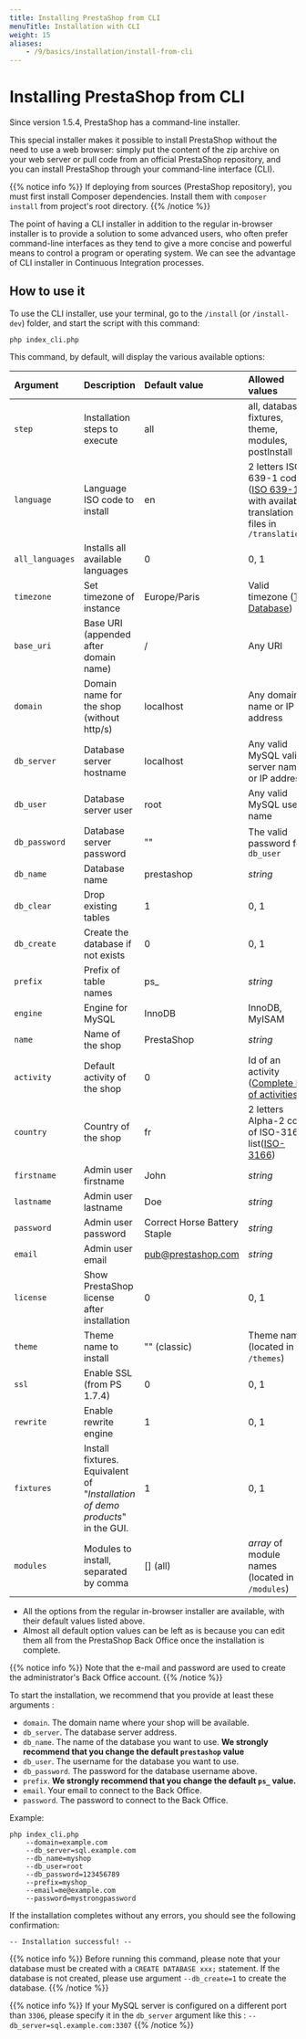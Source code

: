 ```yaml
---
title: Installing PrestaShop from CLI
menuTitle: Installation with CLI
weight: 15
aliases:
    - /9/basics/installation/install-from-cli
---
```


# Installing PrestaShop from CLI

Since version 1.5.4, PrestaShop has a command-line installer.

This special installer makes it possible to install PrestaShop without the need to use a web browser: simply put the content of the zip archive on your web server or pull code from an official PrestaShop repository, and you can install PrestaShop through your command-line interface (CLI). 

{{% notice info %}}
If deploying from sources (PrestaShop repository), you must first install Composer dependencies.
Install them with `composer install` from project's root directory.
{{% /notice %}}

The point of having a CLI installer in addition to the regular in-browser installer is to provide a solution to some advanced users, who often prefer command-line interfaces as they tend to give a more concise and powerful means to control a program or operating system. We can see the advantage of CLI installer in Continuous Integration processes.

## How to use it

To use the CLI installer, use your terminal, go to the `/install` (or `/install-dev`) folder, and start the script with this command:

```shell
php index_cli.php
```

This command, by default, will display the various available options:

| Argument        | Description                                | Default value                | Allowed values                                                                                        |
| :-------------- | :----------------------------------------- | :--------------------------- | :---------------------------------------------------------------------------------------------------- |
| `step`          | Installation steps to execute              | all                          | all, database, fixtures, theme, modules, postInstall                                                  |
| `language`      | Language ISO code to install               | en                           | 2 letters ISO 639-1 code ([ISO 639-1][iso-639-1]) with available translation files in `/translations` |
| `all_languages` | Installs all available languages           | 0                            | 0, 1                                                                                                  |
| `timezone`      | Set timezone of instance                   | Europe/Paris                 | Valid timezone ([TZ Database][tz-database])                                                           |
| `base_uri`      | Base URI (appended after domain name)      | /                            | Any URI                                                                                               |
| `domain`        | Domain name for the shop (without http/s)  | localhost                    | Any domain name or IP address                                                                         |
| `db_server`     | Database server hostname                   | localhost                    | Any valid MySQL valid server name or IP address                                                       |
| `db_user`       | Database server user                       | root                         | Any valid MySQL user name                                                                             |
| `db_password`   | Database server password                   | ""                           | The valid password for `db_user`                                                                      |
| `db_name`       | Database name                              | prestashop                   | _string_                                                                                              |
| `db_clear`      | Drop existing tables                       | 1                            | 0, 1                                                                                                  |
| `db_create`     | Create the database if not exists          | 0                            | 0, 1                                                                                                  |
| `prefix`        | Prefix of table names                      | ps\_                         | _string_                                                                                              |
| `engine`        | Engine for MySQL                           | InnoDB                       | InnoDB, MyISAM                                                                                        |
| `name`          | Name of the shop                           | PrestaShop                   | _string_                                                                                              |
| `activity`      | Default activity of the shop               | 0                            | Id of an activity ([Complete list of activities][activities])                                         |
| `country`       | Country of the shop                        | fr                           | 2 letters Alpha-2 code of ISO-3166 list([ISO-3166][iso-3166])                                         |
| `firstname`     | Admin user firstname                       | John                         | _string_                                                                                              |
| `lastname`      | Admin user lastname                        | Doe                          | _string_                                                                                              |
| `password`      | Admin user password                        | Correct Horse Battery Staple | _string_                                                                                              |
| `email`         | Admin user email                           | pub@prestashop.com           | _string_                                                                                              |
| `license`       | Show PrestaShop license after installation | 0                            | 0, 1                                                                                                  |
| `theme`         | Theme name to install                      | "" (classic)                 | Theme name (located in `/themes`)                                                                     |
| `ssl`           | Enable SSL (from PS 1.7.4)                 | 0                            | 0, 1                                                                                                  |
| `rewrite`       | Enable rewrite engine                      | 1                            | 0, 1                                                                                                  |
| `fixtures`      | Install fixtures. Equivalent of "*Installation of demo products*" in the GUI. | 1                            | 0, 1                                                                                                  |
| `modules`       | Modules to install, separated by comma     | [] (all)                     | _array_ of module names (located in `/modules`)                                                       |

- All the options from the regular in-browser installer are available, with their default values listed above.
- Almost all default option values can be left as is because you can edit them all from the PrestaShop Back Office once the installation is complete. 

{{% notice info %}}
Note that the e-mail and password are used to create the administrator's Back Office account.
{{% /notice %}}

To start the installation, we recommend that you provide at least these arguments :

- `domain`. The domain name where your shop will be available.
- `db_server`. The database server address.
- `db_name`. The name of the database you want to use. **We strongly recommend that you change the default `prestashop` value**
- `db_user`. The username for the database you want to use.
- `db_password`. The password for the database username above.
- `prefix`. **We strongly recommend that you change the default `ps_` value.**
- `email`. Your email to connect to the Back Office. 
- `password`. The password to connect to the Back Office.

Example:

```shell
php index_cli.php 
    --domain=example.com 
    --db_server=sql.example.com 
    --db_name=myshop
    --db_user=root 
    --db_password=123456789 
    --prefix=myshop_
    --email=me@example.com
    --password=mystrongpassword
```

If the installation completes without any errors, you should see the following confirmation:

```shell
-- Installation successful! --
```

{{% notice info %}}
Before running this command, please note that your database must be created with a `CREATE DATABASE xxx;` statement. 
If the database is not created, please use argument `--db_create=1` to create the database.
{{% /notice %}}

{{% notice info %}}
If your MySQL server is configured on a different port than `3306`, please specify it in the `db_server` argument like this :
`--db_server=sql.example.com:3307`
{{% /notice %}}

[iso-639-1]: https://en.wikipedia.org/wiki/List_of_ISO_639-1_codes
[tz-database]: https://en.wikipedia.org/wiki/List_of_tz_database_time_zones
[activities]: https://github.com/PrestaShop/PrestaShop/blob/8.0.x/src/PrestaShopBundle/Form/Admin/Configure/ShopParameters/General/PreferencesType.php#L211-L230
[iso-3166]: https://en.wikipedia.org/wiki/List_of_ISO_3166_country_codes
